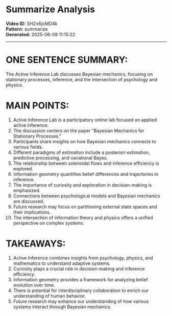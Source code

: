 # Summarize Analysis

**Video ID:** SH2v6joMD4k  
**Pattern:** summarize  
**Generated:** 2025-06-09 11:15:22  

---

# ONE SENTENCE SUMMARY:
The Active Inference Lab discusses Bayesian mechanics, focusing on stationary processes, inference, and the intersection of psychology and physics.

# MAIN POINTS:
1. Active Inference Lab is a participatory online lab focused on applied active inference.
2. The discussion centers on the paper "Bayesian Mechanics for Stationary Processes."
3. Participants share insights on how Bayesian mechanics connects to various fields.
4. Different paradigms of estimation include a posteriori estimation, predictive processing, and variational Bayes.
5. The relationship between solenoidal flows and inference efficiency is explored.
6. Information geometry quantifies belief differences and trajectories in inference.
7. The importance of curiosity and exploration in decision-making is emphasized.
8. Connections between psychological models and Bayesian mechanics are discussed.
9. Future research may focus on partitioning external state spaces and their implications.
10. The intersection of information theory and physics offers a unified perspective on complex systems.

# TAKEAWAYS:
1. Active Inference combines insights from psychology, physics, and mathematics to understand adaptive systems.
2. Curiosity plays a crucial role in decision-making and inference efficiency.
3. Information geometry provides a framework for analyzing belief evolution over time.
4. There is potential for interdisciplinary collaboration to enrich our understanding of human behavior.
5. Future research may enhance our understanding of how various systems interact through Bayesian mechanics.